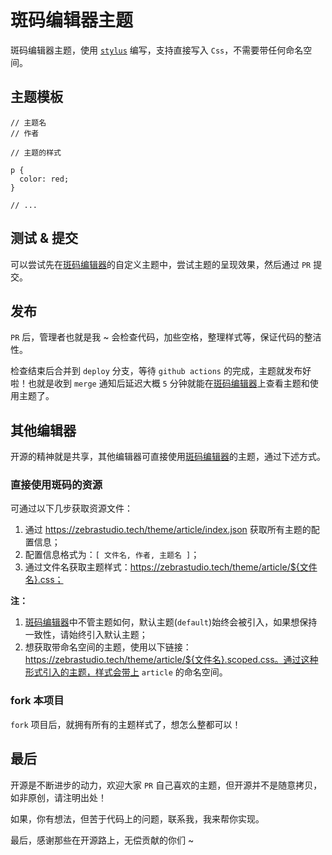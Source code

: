 # 斑码编辑器主题

斑码编辑器主题，使用 [`stylus`](https://github.com/stylus/stylus/) 编写，支持直接写入 `Css`，不需要带任何命名空间。

## 主题模板

```stylus
// 主题名
// 作者

// 主题的样式

p {
  color: red;
}

// ...
```

## 测试 & 提交

可以尝试先在[斑码编辑器](https://zebrastudio.tech)的自定义主题中，尝试主题的呈现效果，然后通过 `PR` 提交。

## 发布

`PR` 后，管理者也就是我 ~ 会检查代码，加些空格，整理样式等，保证代码的整洁性。

检查结束后合并到 `deploy` 分支，等待 `github actions` 的完成，主题就发布好啦！也就是收到 `merge` 通知后延迟大概 `5` 分钟就能在[斑码编辑器](https://zebrastudio.tech)上查看主题和使用主题了。

## 其他编辑器

开源的精神就是共享，其他编辑器可直接使用[斑码编辑器](https://zebrastudio.tech)的主题，通过下述方式。

### 直接使用斑码的资源

可通过以下几步获取资源文件：

1. 通过 https://zebrastudio.tech/theme/article/index.json 获取所有主题的配置信息；
2. 配置信息格式为：`[ 文件名, 作者, 主题名 ]`；
3. 通过文件名获取主题样式：https://zebrastudio.tech/theme/article/${文件名}.css；

**注：** 

1. [斑码编辑器](https://zebrastudio.tech)中不管主题如何，默认主题(`default`)始终会被引入，如果想保持一致性，请始终引入默认主题；
2. 想获取带命名空间的主题，使用以下链接：https://zebrastudio.tech/theme/article/${文件名}.scoped.css。通过这种形式引入的主题，样式会带上 `article` 的命名空间。

### fork 本项目

`fork` 项目后，就拥有所有的主题样式了，想怎么整都可以！

## 最后

开源是不断进步的动力，欢迎大家 `PR` 自己喜欢的主题，但开源并不是随意拷贝，如非原创，请注明出处！

如果，你有想法，但苦于代码上的问题，联系我，我来帮你实现。

最后，感谢那些在开源路上，无偿贡献的你们 ~